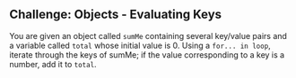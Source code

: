## Challenge: Objects - Evaluating Keys

You are given an object called `sumMe` containing several key/value pairs and a variable called `total` whose initial value is 0. Using a `for... in loop`, iterate through the keys of sumMe; if the value corresponding to a key is a number, add it to `total`.